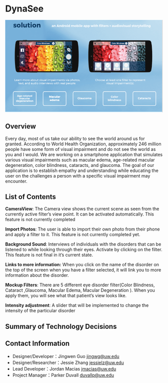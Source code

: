 DynaSee
===========================
![Poster](https://github.com/j-macias/DynaSee/blob/master/sample.png)


## Overview

Every day, most of us take our ability to see the world around us for granted. According to World Health Organization, approximately 246 million people have some form of visual impairment and do not see the world as you and I would. We are working on a smartphone application that simulates various visual impairments such as macular edema, age-related macular degeneration, color blindness, cataracts, and glaucoma. The goal of our application is to establish empathy and understanding while educating the user on the challenges a person with a specific visual impairment may encounter.


## List of Contents 
> 
**CameraView**: The Camera view shows the current scene as seen from the currently active filter’s view point. It can be activated automatically. This feature is not currently completed

**Import Photos**: The user is able to import their own photo from their phone and apply a filter to it. This feature is not currently completed yet.

**Background Sound**: Interviews of individuals with the disorders that can be listened to while looking through their eyes. Activate by clicking on the filter. This feature is not final in it’s current state.

**Links to more information:** When you click on the name of the disorder on the top of the screen when you have a filter selected, it will link you to more information about the disorder.

**Mockup Filters**: There are 5 different eye disorder filter(Color Blindness, Cataract ,Glaucoma, Macular Edema, Macular Degeneration ). When you apply them, you will see what that patient’s view looks like. 

**Intensity adjustment**: A slider that will be implemented to change the intensity of the particular disorder

## Summary of Technology Decisions





## Contact Information
* Designer/Developer：Jingwen Guo  jingwg@uw.edu
* Designer/Researcher：Jessie Zhang  jessielz@uw.edu
* Lead Developer：Jordan Macias  jmacias@uw.edu 
* Project Manager：Parker Duvall  duvallp@uw.edu 





